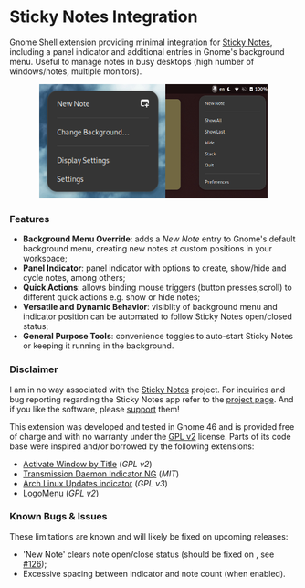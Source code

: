 # Sticky Notes Integration

Gnome Shell extension providing minimal integration for [Sticky Notes](https://flathub.org/apps/com.vixalien.sticky), including a panel indicator and additional entries in Gnome's background menu.
Useful to manage notes in busy desktops (high number of windows/notes, multiple monitors).

<p align="center">
<img src="resources/background_menu.png" alt="drawing" height="200" class="center"/><img src="resources/panel_indicator.png" alt="drawing" height="200" class="center"/>
</p>

### Features

- **Background Menu Override**: adds a *New Note* entry to Gnome's default background menu, creating new notes at custom positions in your workspace;
- **Panel Indicator**: panel indicator with options to create, show/hide and cycle notes, among others;
- **Quick Actions**: allows binding mouse triggers (button presses,scroll) to different quick actions e.g. show or hide notes;
- **Versatile and Dynamic Behavior**: visiblity of background menu and indicator position can be automated to follow Sticky Notes open/closed status;
- **General Purpose Tools**: convenience toggles to auto-start Sticky Notes or keeping it running in the background.


### Disclaimer

I am in no way associated with the [Sticky Notes](https://flathub.org/apps/com.vixalien.sticky) project.
For inquiries and bug reporting regarding the Sticky Notes app refer to the [project page](https://github.com/vixalien/sticky).
And if you like the software, please [support](https://buymeacoffee.com/vixalien) them!

This extension was developed and tested in Gnome 46 and is provided free of charge and with no warranty under the [GPL v2](LICENSE) license.
Parts of its code base were inspired and/or borrowed by the following extensions:

- [Activate Window by Title](https://extensions.gnome.org/extension/5021/activate-window-by-title/) (*GPL v2*)
- [Transmission Daemon Indicator NG](https://extensions.gnome.org/extension/6204/transmission-daemon-indicator-ng/) (*MIT*)
- [Arch Linux Updates indicator](https://extensions.gnome.org/extension/1010/archlinux-updates-indicator/) (*GPL v3*)
- [LogoMenu](https://extensions.gnome.org/extension/4451/logo-menu/) (*GPL v2*)


### Known Bugs & Issues

These limitations are known and will likely be fixed on upcoming releases:

- 'New Note' clears note open/close status (should be fixed on , see [#126](https://github.com/vixalien/sticky/issues/126#issuecomment-2147143184));
- Excessive spacing between indicator and note count (when enabled).








